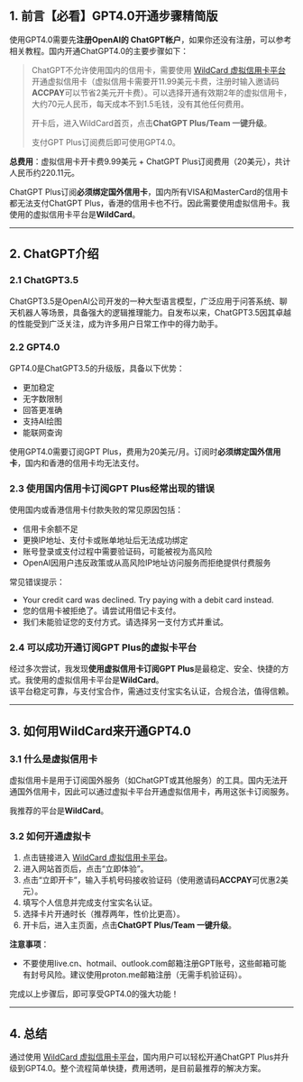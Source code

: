 ## 1. 前言【必看】GPT4.0开通步骤精简版

使用GPT4.0需要先**注册OpenAI的 ChatGPT帐户**，如果你还没有注册，可以参考相关教程。国内开通ChatGPT4.0的主要步骤如下：

> ChatGPT不允许使用国内的信用卡，需要使用 [WildCard 虚拟信用卡平台](https://bit.ly/bewildcard) 开通虚拟信用卡（虚拟信用卡需要开11.99美元卡费，注册时输入邀请码**ACCPAY**可以节省2美元开卡费）。可以选择开通有效期2年的虚拟信用卡，大约70元人民币，每天成本不到1.5毛钱，没有其他任何费用。  
>  
> 开卡后，进入WildCard首页，点击**ChatGPT Plus/Team 一键升级**。  
>  
> 支付GPT Plus订阅费后即可使用GPT4.0。

**总费用**：虚拟信用卡开卡费9.99美元 + ChatGPT Plus订阅费用（20美元），共计人民币约220.11元。

ChatGPT Plus订阅**必须绑定国外信用卡**，国内所有VISA和MasterCard的信用卡都无法支付ChatGPT Plus，香港的信用卡也不行。因此需要使用虚拟信用卡。我使用的虚拟信用卡平台是**WildCard**。

---

## 2. ChatGPT介绍

### 2.1 ChatGPT3.5

ChatGPT3.5是OpenAI公司开发的一种大型语言模型，广泛应用于问答系统、聊天机器人等场景，具备强大的逻辑推理能力。自发布以来，ChatGPT3.5因其卓越的性能受到广泛关注，成为许多用户日常工作中的得力助手。

### 2.2 GPT4.0

GPT4.0是ChatGPT3.5的升级版，具备以下优势：
- 更加稳定
- 无字数限制
- 回答更准确
- 支持AI绘图
- 能联网查询

使用GPT4.0需要订阅GPT Plus，费用为20美元/月。订阅时**必须绑定国外信用卡**，国内和香港的信用卡均无法支付。

### 2.3 使用国内信用卡订阅GPT Plus经常出现的错误

使用国内或香港信用卡付款失败的常见原因包括：
- 信用卡余额不足
- 更换IP地址、支付卡或账单地址后无法成功绑定
- 账号登录或支付过程中需要验证码，可能被视为高风险
- OpenAI因用户违反政策或从高风险IP地址访问服务而拒绝提供付费服务

常见错误提示：
- Your credit card was declined. Try paying with a debit card instead.
- 您的信用卡被拒绝了。请尝试用借记卡支付。
- 我们未能验证您的支付方式。请选择另一支付方式并重试。

### 2.4 可以成功开通订阅GPT Plus的虚拟卡平台

经过多次尝试，我发现**使用虚拟信用卡订阅GPT Plus**是最稳定、安全、快捷的方式。我使用的虚拟信用卡平台是**WildCard**。  
该平台稳定可靠，与支付宝合作，需通过支付宝实名认证，合规合法，值得信赖。

---

## 3. 如何用WildCard来开通GPT4.0

### 3.1 什么是虚拟信用卡

虚拟信用卡是用于订阅国外服务（如ChatGPT或其他服务）的工具。国内无法开通国外信用卡，因此可以通过虚拟卡平台开通虚拟信用卡，再用这张卡订阅服务。

我推荐的平台是**WildCard**。

### 3.2 如何开通虚拟卡

1. 点击链接进入 [WildCard 虚拟信用卡平台](https://bit.ly/bewildcard)。
2. 进入网站首页后，点击“立即体验”。
3. 点击“立即开卡”，输入手机号码接收验证码（使用邀请码**ACCPAY**可优惠2美元）。
4. 填写个人信息并完成支付宝实名认证。
5. 选择卡片开通时长（推荐两年，性价比更高）。
6. 开卡后，进入主页面，点击**ChatGPT Plus/Team 一键升级**。

**注意事项**：
- 不要使用live.cn、hotmail、outlook.com邮箱注册GPT账号，这些邮箱可能有封号风险。建议使用proton.me邮箱注册（无需手机验证码）。

完成以上步骤后，即可享受GPT4.0的强大功能！

---

## 4. 总结

通过使用 [WildCard 虚拟信用卡平台](https://bit.ly/bewildcard)，国内用户可以轻松开通ChatGPT Plus并升级到GPT4.0。整个流程简单快捷，费用透明，是目前最推荐的解决方案。